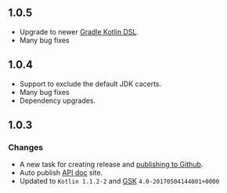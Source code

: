 ## 1.0.5

- Upgrade to newer [Gradle Kotlin DSL](https://github.com/gradle/kotlin-dsl).
- Many bug fixes

## 1.0.4

- Support to exclude the default JDK cacerts.
- Many bug fixes
- Dependency upgrades.

## 1.0.3

### Changes

* A new task for creating release and [publishing to Github](https://help.github.com/articles/creating-releases/).
* Auto publish [API doc](https://sureshg.github.io/InstallCerts/) site.
* Updated to `Kotlin 1.1.2-2` and [GSK](https://github.com/gradle/gradle-script-kotlin) `4.0-20170504144001+0000`